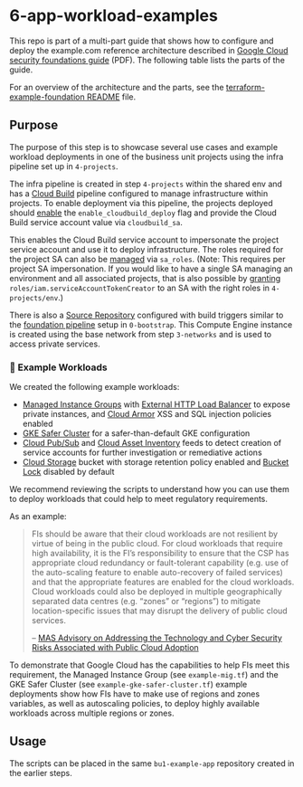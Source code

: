 # 6-app-workload-examples

This repo is part of a multi-part guide that shows how to configure and deploy
the example.com reference architecture described in
[Google Cloud security foundations guide](https://services.google.com/fh/files/misc/google-cloud-security-foundations-guide.pdf)
(PDF). The following table lists the parts of the guide.

For an overview of the architecture and the parts, see the
[terraform-example-foundation README](https://github.com/terraform-google-modules/terraform-example-foundation)
file.

## Purpose

The purpose of this step is to showcase several use cases and example workload deployments in one of the business unit projects using the infra pipeline set up in `4-projects`.

The infra pipeline is created in step `4-projects` within the shared env and has a [Cloud Build](https://cloud.google.com/build/docs) pipeline configured to manage infrastructure within projects.
To enable deployment via this pipeline, the projects deployed should [enable](https://github.com/terraform-google-modules/terraform-example-foundation/blob/master/4-projects/business_unit_1/development/example_base_shared_vpc_project.tf#L31-L32) the `enable_cloudbuild_deploy` flag and provide the Cloud Build service account value via `cloudbuild_sa`.

This enables the Cloud Build service account to impersonate the project service account and use it to deploy infrastructure. The roles required for the project SA can also be [managed](https://github.com/terraform-google-modules/terraform-example-foundation/blob/master/4-projects/business_unit_1/development/example_base_shared_vpc_project.tf#L30) via `sa_roles`. (Note: This requires per project SA impersonation. If you would like to have a single SA managing an environment and all associated projects, that is also possible by [granting](https://github.com/terraform-google-modules/terraform-example-foundation/blob/master/4-projects/modules/single_project/main.tf#L62-L68) `roles/iam.serviceAccountTokenCreator` to an SA with the right roles in `4-projects/env`.)

There is also a [Source Repository](https://cloud.google.com/source-repositories) configured with build triggers similar to the [foundation pipeline](https://github.com/terraform-google-modules/terraform-example-foundation#0-bootstrap) setup in `0-bootstrap`.
This Compute Engine instance is created using the base network from step `3-networks` and is used to access private services.

### 💬 Example Workloads

We created the following example workloads:

- [Managed Instance Groups](https://cloud.google.com/compute/docs/instance-groups) with [External HTTP Load Balancer](https://cloud.google.com/load-balancing/docs/https) to expose private instances, and [Cloud Armor](https://cloud.google.com/armor) XSS and SQL injection policies enabled
- [GKE Safer Cluster](https://registry.terraform.io/modules/terraform-google-modules/kubernetes-engine/google/latest/submodules/safer-cluster) for a safer-than-default GKE configuration
- [Cloud Pub/Sub](https://cloud.google.com/pubsub) and [Cloud Asset Inventory](https://cloud.google.com/asset-inventory) feeds to detect creation of service accounts for further investigation or remediative actions
- [Cloud Storage](https://cloud.google.com/storage) bucket with storage retention policy enabled and [Bucket Lock](https://cloud.google.com/storage/docs/bucket-lock) disabled by default


We recommend reviewing the scripts to understand how you can use them to deploy workloads that could help to meet regulatory requirements.

As an example:

> FIs should be aware that their cloud workloads are not resilient by virtue of being in the public cloud. For cloud workloads that require high availability, it is the FI’s responsibility to ensure that the CSP has appropriate cloud redundancy or fault-tolerant capability (e.g. use of the auto-scaling feature to enable auto-recovery of failed services) and that the appropriate features are enabled for the cloud workloads. Cloud workloads could also be deployed in multiple geographically separated data centres (e.g. “zones” or “regions”) to mitigate location-specific issues that may disrupt the delivery of public cloud services.
>
> – [MAS Advisory on Addressing the Technology and Cyber Security Risks Associated with Public Cloud Adoption](https://www.mas.gov.sg/-/media/MAS/Regulations-and-Financial-Stability/Regulatory-and-Supervisory-Framework/Risk-Management/Cloud-Advisory.pdf)

To demonstrate that Google Cloud has the capabilities to help FIs meet this requirement, the Managed Instance Group (see `example-mig.tf`) and the GKE Safer Cluster (see `example-gke-safer-cluster.tf`) example deployments show how FIs have to make use of regions and zones variables, as well as autoscaling policies, to deploy highly available workloads across multiple regions or zones.

## Usage

The scripts can be placed in the same `bu1-example-app` repository created in the earlier steps.
